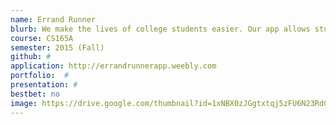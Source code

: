 ```yaml
---
name: Errand Runner
blurb: We make the lives of college students easier. Our app allows students to connect with other students who would be willing to run these errands for them in exchange for a fee. By helping college students maximize their time we hope to help them prioritize their goals and succeed.
course: CS165A
semester: 2015 (Fall)
github: #
application: http://errandrunnerapp.weebly.com
portfolio:  #
presentation: #
bestbet: no
image: https://drive.google.com/thumbnail?id=1xNBX0zJGgtxtqj5zFU6N23RdCNe6ZiNC
---
```

